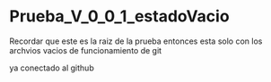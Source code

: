 # Prueba_V_0_0_1_estadoVacio

Recordar que este es la raiz de la prueba entonces esta solo con los archvios vacios de funcionamiento de git

ya conectado al github